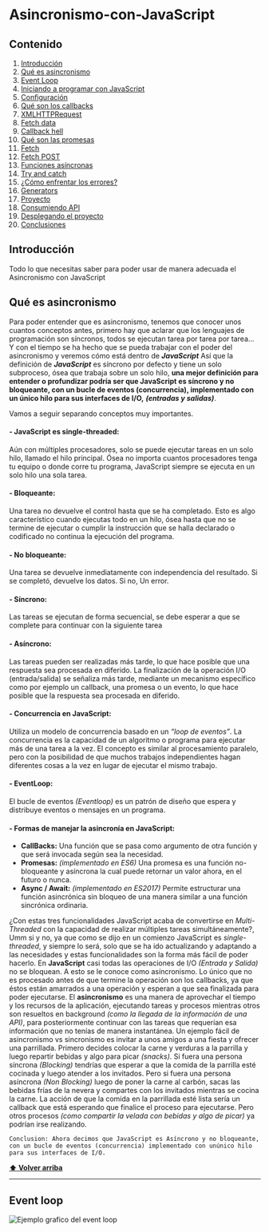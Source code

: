 # Asincronismo-con-JavaScript

## Contenido

1. [Introducción](#introduction)
2. [Qué es asincronismo](#asincronismo)
3. [Event Loop](#event-loop)
4. [Iniciando a programar con JavaScript](#iniciando-a-programar-con-javascript)
5. [Configuración](#configuracion)
6. [Qué son los callbacks](#que-son-los-callbacks)
7. [XMLHTTPRequest](#xmlhttprequest)
8. [Fetch data](#fetch-data)
9. [Callback hell](#callback-hell)
10. [Qué son las promesas](#que-son-las-promesas)
11. [Fetch](#fetch)
12. [Fetch POST](#fetch-post)
13. [Funciones asíncronas](#funciones-asincronas)
14. [Try and catch](#try-and-catch)
15. [¿Cómo enfrentar los errores?](#como-enfrentar-los-errores)
16. [Generators](#generators)
17. [Proyecto](#proyecto)
18. [Consumiendo API](#consumiendo-api)
19. [Desplegando el proyecto](#desplegando-el-proyecto)
20. [Conclusiones](#conclusiones)

## Introducción

Todo lo que necesitas saber para poder usar de manera adecuada el Asincronismo con JavaScript

## Qué es asincronismo

Para poder entender que es asincronismo, tenemos que conocer unos cuantos conceptos antes, primero hay que aclarar que los lenguajes de programación son síncronos, todos se ejecutan tarea por tarea por tarea…
Y con el tiempo se ha hecho que se pueda trabajar con el poder del asincronismo y veremos cómo está dentro de ***JavaScript***
Así que la definición de ***JavaScript*** es síncrono por defecto y tiene un solo subproceso, ósea que trabaja sobre un solo hilo, **una mejor definición para entender o profundizar podría ser que JavaScript es síncrono y no bloqueante, con un bucle de eventos (concurrencia), implementado con un único hilo para sus interfaces de I/O,** ***(entradas y salidas)***.

Vamos a seguir separando conceptos muy importantes.

#### - JavaScript es single-threaded:
Aún con múltiples procesadores, solo se puede ejecutar tareas en un solo hilo, llamado el hilo principal. Ósea no importa cuantos procesadores tenga tu equipo o donde corre tu programa, JavaScript siempre se ejecuta en un solo hilo una sola tarea.

#### - Bloqueante:
Una tarea no devuelve el control hasta que se ha completado. Esto es algo característico cuando ejecutas todo en un hilo, ósea hasta que no se termine de ejecutar o cumplir la instrucción que se halla declarado o codificado no continua la ejecución del programa.

#### - No bloqueante:
Una tarea se devuelve inmediatamente con independencia del resultado. Si se completó, devuelve los datos. Si no, Un error.

#### - Síncrono:
Las tareas se ejecutan de forma secuencial, se debe esperar a que se complete para continuar con la siguiente tarea

#### - Asíncrono: 
Las tareas pueden ser realizadas más tarde, lo que hace posible que una respuesta sea procesada en diferido. La finalización de la operación I/O (entrada/salida) se señaliza más tarde, mediante un mecanismo específico como por ejemplo un callback, una promesa o un evento, lo que hace posible que la respuesta sea procesada en diferido.

#### - Concurrencia en JavaScript:
Utiliza un modelo de concurrencia basado en un *“loop de eventos”*. La concurrencia es la capacidad de un algoritmo o programa para ejecutar más de una tarea a la vez. El concepto es similar al procesamiento paralelo, pero con la posibilidad de que muchos trabajos independientes hagan diferentes cosas a la vez en lugar de ejecutar el mismo trabajo.

#### - EventLoop:
El bucle de eventos *(Eventloop)* es un patrón de diseño que espera y distribuye eventos o mensajes en un programa.

#### **- Formas de manejar la asincronía en JavaScript:**

- **CallBacks:** Una función que se pasa como argumento de otra función y que será invocada según sea la necesidad.
- **Promesas:** *(implementado en ES6)* Una promesa es una función no-bloqueante y asíncrona la cual puede retornar un valor ahora, en el futuro o nunca.
- **Async / Await:** *(implementado en ES2017)* Permite estructurar una función asincrónica sin bloqueo de una manera similar a una función sincrónica ordinaria.

¿Con estas tres funcionalidades JavaScript acaba de convertirse en *Multi-Threaded* con la capacidad de realizar múltiples tareas simultáneamente?, Umm si y no, ya que como se dijo en un comienzo JavaScript es *single-threaded*, y siempre lo será, solo que se ha ido actualizando y adaptando a las necesidades y estas funcionalidades son la forma más fácil de poder hacerlo.
En **JavaScript** casi todas las operaciones de I/O *(Entrada y Salida)* no se bloquean. A esto se le conoce como asíncronismo. Lo único que no es procesado antes de que termine la operación son los callbacks, ya que éstos están amarrados a una operación y esperan a que sea finalizada para poder ejecutarse.
El **asincronismo** es una manera de aprovechar el tiempo y los recursos de la aplicación, ejecutando tareas y procesos mientras otros son resueltos en background *(como la llegada de la información de una API)*, para posteriormente continuar con las tareas que requerían esa información que no tenías de manera instantánea.
Un ejemplo fácil de asincronismo vs sincronismo es invitar a unos amigos a una fiesta y ofrecer una parrillada. Primero decides colocar la carne y verduras a la parrilla y luego repartir bebidas y algo para picar *(snacks)*. Si fuera una persona síncrona *(Blocking)* tendrías que esperar a que la comida de la parrilla esté cocinada y luego atender a los invitados. Pero si fuera una persona asíncrona *(Non Blocking)* luego de poner la carne al carbón, sacas las bebidas frías de la nevera y compartes con los invitados mientras se cocina la carne. La acción de que la comida en la parrillada esté lista sería un callback que está esperando que finalice el proceso para ejecutarse. Pero otros procesos *(como compartir la velada con bebidas y algo de picar)* ya podrían irse realizando.

    Conclusion: Ahora decimos que JavaScript es Asíncrono y no bloqueante,
    con un bucle de eventos (concurrencia) implementado con unúnico hilo
    para sus interfaces de I/O.

**[⬆ Volver arriba](#contenido)**

* * *

## Event loop

![Ejemplo grafico del event loop](https://res.cloudinary.com/practicaldev/image/fetch/s--JNUvMc4A--/c_limit%2Cf_auto%2Cfl_progressive%2Cq_66%2Cw_880/https://dev-to-uploads.s3.amazonaws.com/i/mo2h5r746hsicv0jjeht.gif "event loop")